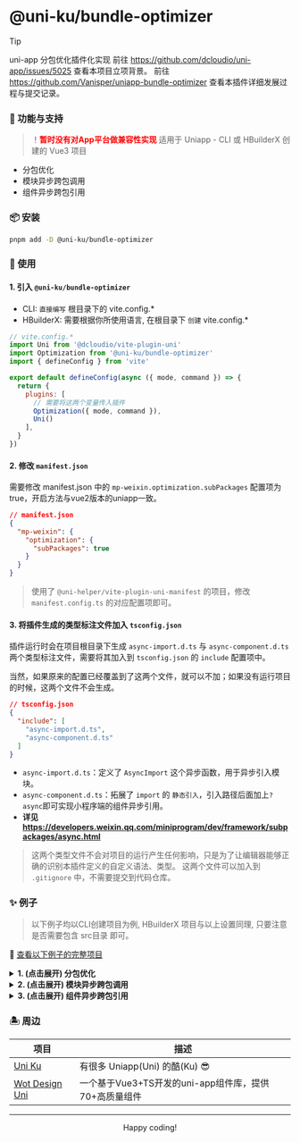 # @uni-ku/bundle-optimizer

> [!TIP]
> uni-app 分包优化插件化实现
> 前往 <https://github.com/dcloudio/uni-app/issues/5025> 查看本项目立项背景。
> 前往 <https://github.com/Vanisper/uniapp-bundle-optimizer> 查看本插件详细发展过程与提交记录。

### 🎏 功能与支持

> ！<b style="color: red;">暂时没有对App平台做兼容性实现</b>
> 适用于 Uniapp - CLI 或 HBuilderX 创建的 Vue3 项目

- 分包优化
- 模块异步跨包调用
- 组件异步跨包引用

### 📦 安装

```bash
pnpm add -D @uni-ku/bundle-optimizer
```

### 🚀 使用

#### 1. 引入 `@uni-ku/bundle-optimizer`

- CLI: `直接编写` 根目录下的 vite.config.*
- HBuilderX: 需要根据你所使用语言, 在根目录下 `创建`  vite.config.*

```js
// vite.config.*
import Uni from '@dcloudio/vite-plugin-uni'
import Optimization from '@uni-ku/bundle-optimizer'
import { defineConfig } from 'vite'

export default defineConfig(async ({ mode, command }) => {
  return {
    plugins: [
      // 需要将这两个变量传入插件
      Optimization({ mode, command }),
      Uni()
    ],
  }
})
```

#### 2. 修改 `manifest.json`

需要修改 manifest.json 中的 `mp-weixin.optimization.subPackages` 配置项为 true，开启方法与vue2版本的uniapp一致。

```json
// manifest.json
{
  "mp-weixin": {
    "optimization": {
      "subPackages": true
    }
  }
}
```

> 使用了 `@uni-helper/vite-plugin-uni-manifest` 的项目，修改 `manifest.config.ts` 的对应配置项即可。

#### 3. 将插件生成的类型标注文件加入 `tsconfig.json`

插件运行时会在项目根目录下生成 `async-import.d.ts` 与 `async-component.d.ts` 两个类型标注文件，需要将其加入到 `tsconfig.json` 的 `include` 配置项中。

当然，如果原来的配置已经覆盖到了这两个文件，就可以不加；如果没有运行项目的时候，这两个文件不会生成。

```json
// tsconfig.json
{
  "include": [
    "async-import.d.ts",
    "async-component.d.ts"
  ]
}
```

- `async-import.d.ts`：定义了 `AsyncImport` 这个异步函数，用于异步引入模块。
- `async-component.d.ts`：拓展了 `import` 的 `静态引入`，引入路径后面加上`?async`即可实现小程序端的组件异步引用。
- **详见 <https://developers.weixin.qq.com/miniprogram/dev/framework/subpackages/async.html>**

> 这两个类型文件不会对项目的运行产生任何影响，只是为了让编辑器能够正确的识别本插件定义的自定义语法、类型。
> 这两个文件可以加入到 `.gitignore` 中，不需要提交到代码仓库。

### ✨ 例子

> 以下例子均以CLI创建项目为例, HBuilderX 项目与以上设置同理, 只要注意是否需要包含 src目录 即可。

 🔗 [查看以下例子的完整项目](./examples)

<details>
  <summary>
    <strong>1. (点击展开) 分包优化</strong>
  </summary>
  <br />

`分包优化` 是本插件运行时默认开启的功能，无需额外配置，只需要确认 `manifest.json` 中的 `mp-weixin.optimization.subPackages` 配置项为 true 即可。

详情见本文档中的 [`使用`](#-使用) 部分。

</details>

<details>
  <summary>
    <strong>2. (点击展开) 模块异步跨包调用</strong>
  </summary>
  <br />

- `模块异步跨包调用` 是指在一个分包中引用另一个分包中的模块（不限主包与分包），这里的模块可以是 js/ts 模块(插件)、vue 文件。当然，引入 vue 文件一般是没有什么意义的，但是也做了兼容处理。
- `TODO:` 是否支持 json 文件？

可以使用函数 `AsyncImport` 这个异步函数来实现模块的异步引入。

```js
// js/ts 模块(插件) 异步引入
await AsyncImport('@/pages-sub-async/async-plugin/index').then((res) => {
  console.log(res?.AsyncPlugin()) // 该插件导出了一个具名函数
})

// vue 文件 异步引入（页面文件）
AsyncImport('@/pages-sub-async/index.vue').then((res) => {
  console.log(res.default || res)
})

// vue 文件 异步引入（组件文件）
AsyncImport('@/pages-sub-async/async-component/index.vue').then((res) => {
  console.log(res.default || res)
})
```

</details>

<details>
  <summary>
    <strong>3. (点击展开) 组件异步跨包引用</strong>
  </summary>
  <br />

- `组件异步跨包引用` 是指在一个分包中引用另一个分包中的组件（不限主包与分包），这里的组件就是 vue 文件；貌似支持把页面文件也作为组件引入。
- 在需要跨包引入的组件路径后面加上 `?async` 即可实现异步引入。

```vue
<script setup>
import AsyncComponent from 'xxxxx.vue?async'
</script>

<template>
  <view>
    <AsyncComponent />
  </view>
</template>
```

</details>

### 🏝 周边

|项目|描述|
|---|---|
|[Uni Ku](https://github.com/uni-ku)|有很多 Uniapp(Uni) 的酷(Ku) 😎|
|[Wot Design Uni](https://github.com/Moonofweisheng/wot-design-uni/)|一个基于Vue3+TS开发的uni-app组件库，提供70+高质量组件|

---

<p align="center">
Happy coding!
</p>
